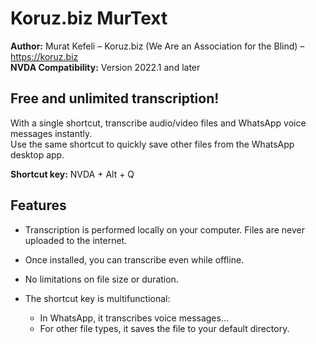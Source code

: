 ﻿# Koruz.biz MurText

**Author:** Murat Kefeli – Koruz.biz (We Are an Association for the Blind) – https://koruz.biz  
**NVDA Compatibility:** Version 2022.1 and later

## Free and unlimited transcription!

With a single shortcut, transcribe audio/video files and WhatsApp voice messages instantly.  
Use the same shortcut to quickly save other files from the WhatsApp desktop app.

**Shortcut key:** NVDA + Alt + Q

## Features

* Transcription is performed locally on your computer. Files are never uploaded to the internet.
* Once installed, you can transcribe even while offline.
* No limitations on file size or duration.
* The shortcut key is multifunctional:

  * In WhatsApp, it transcribes voice messages...
  * For other file types, it saves the file to your default directory.
